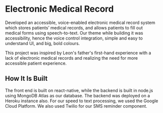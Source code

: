 # Electronic Medical Record

Developed an accessible, voice-enabled electronic medical record system which stores patients’ medical records, and allows patients to fill out medical forms using speech-to-text. Our theme while building it was accessibility, hence the voice control integration, simple and easy to understand UI, and big, bold colours.

This project was inspired by Leon's father's first-hand experience with a lack of electronic medical records and realizing the need for more accessible patient experience.

## How It Is Built

The front end is built on react-native, while the backend is built in node.js using MongoDB Atlas as our database. The backend was deployed on a Heroku instance also. For our speed to text processing, we used the Google Cloud Platform. We also used Twilio for our SMS reminder component.
